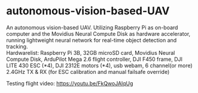 # autonomous-vision-based-UAV
An autonomous vision-based UAV. Utilizing Raspberry Pi as on-board computer and the Movidius Neural Compute Disk as hardware accelerator, running lightweight neural network for real-time object detection and tracking.
</br>
Hardwarelist: Raspberry Pi 3B, 32GB microSD card, Movidius Neural Compute Disk, ArduPilot Mega 2.6 flight controller, DJI F450 frame, DJI LITE 430 ESC (*4), DJI 2312E motors (*4), usb webam, 6 channel(or more) 2.4GHz TX & RX (for ESC calibration and manual failsafe override)


Testing flight video:
https://youtu.be/FkQwoJAlqUg
